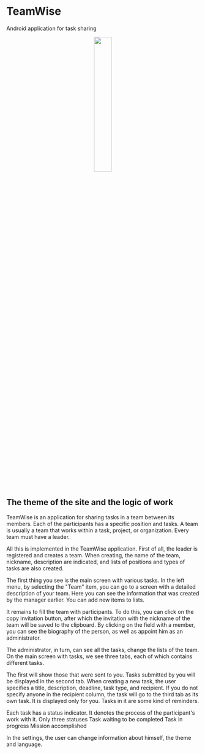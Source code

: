 # TeamWise
Android application for task sharing
<p align="center">
<img src="https://github.com/itwasjoke/TeamWise-android/blob/main/screenshots/logo.png?raw=true" style="width: 30%">
</p>

## The theme of the site and the logic of work
TeamWise is an application for sharing tasks in a team between its members. Each of the participants has a specific position and tasks.
A team is usually a team that works within a task, project, or organization. Every team must have a leader.

All this is implemented in the TeamWise application. First of all, the leader is registered and creates a team. When creating, the name of the team, nickname, description are indicated, and lists of positions and types of tasks are also created.

The first thing you see is the main screen with various tasks. In the left menu, by selecting the "Team" item, you can go to a screen with a detailed description of your team. Here you can see the information that was created by the manager earlier. You can add new items to lists.

It remains to fill the team with participants. To do this, you can click on the copy invitation button, after which the invitation with the nickname of the team will be saved to the clipboard.
By clicking on the field with a member, you can see the biography of the person, as well as appoint him as an administrator.

The administrator, in turn, can see all the tasks, change the lists of the team. On the main screen with tasks, we see three tabs, each of which contains different tasks.

The first will show those that were sent to you. Tasks submitted by you will be displayed in the second tab. When creating a new task, the user specifies a title, description, deadline, task type, and recipient. If you do not specify anyone in the recipient column, the task will go to the third tab as its own task. It is displayed only for you. Tasks in it are some kind of reminders.

Each task has a status indicator. It denotes the process of the participant's work with it.
Only three statuses
Task waiting to be completed
Task in progress
Mission accomplished

In the settings, the user can change information about himself, the theme and language.
